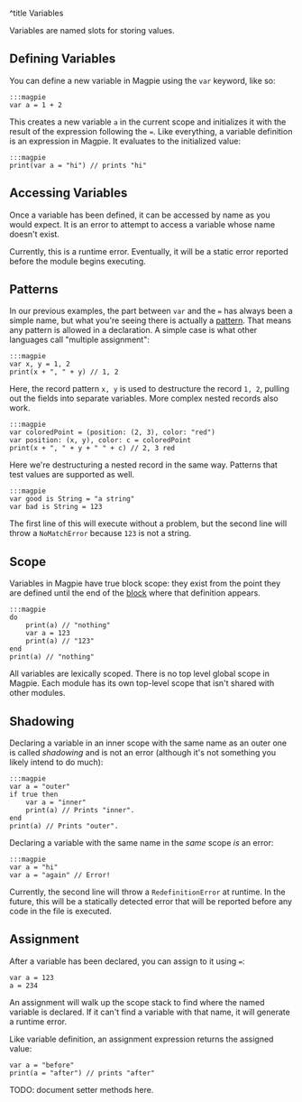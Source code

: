 ^title Variables

Variables are named slots for storing values.

## Defining Variables

You can define a new variable in Magpie using the `var` keyword, like so:

    :::magpie
    var a = 1 + 2

This creates a new variable `a` in the current scope and initializes it with the
result of the expression following the `=`. Like everything, a variable definition is an expression in Magpie. It evaluates to the initialized value:

    :::magpie
    print(var a = "hi") // prints "hi"

## Accessing Variables

Once a variable has been defined, it can be accessed by name as you would expect. It is an error to attempt to access a variable whose name doesn't exist.

<p class="future">Currently, this is a runtime error. Eventually, it will be a static error reported before the module begins executing.</p>

## Patterns

In our previous examples, the part between `var` and the `=` has always been a simple name, but what you're seeing there is actually a [pattern](../patterns.html). That means any pattern is allowed in a declaration. A simple case is what other languages call "multiple assignment":

    :::magpie
    var x, y = 1, 2
    print(x + ", " + y) // 1, 2

Here, the record pattern `x, y` is used to destructure the record `1, 2`, pulling out the fields into separate variables. More complex nested records also work.

    :::magpie
    var coloredPoint = (position: (2, 3), color: "red")
    var position: (x, y), color: c = coloredPoint
    print(x + ", " + y + " " + c) // 2, 3 red

Here we're destructuring a nested record in the same way. Patterns that test values are supported as well.

    :::magpie
    var good is String = "a string"
    var bad is String = 123

The first line of this will execute without a problem, but the second line will throw a `NoMatchError` because `123` is not a string.

## Scope

Variables in Magpie have true block scope: they exist from the point they are defined until the end of the [block](blocks.html) where that definition appears.

    :::magpie
    do
        print(a) // "nothing"
        var a = 123
        print(a) // "123"
    end
    print(a) // "nothing"

All variables are lexically scoped. There is no top level global scope in Magpie. Each module has its own top-level scope that isn't shared with other modules.

## Shadowing

Declaring a variable in an inner scope with the same name as an outer one is called *shadowing* and is not an error (although it's not something you likely intend to do much):

    :::magpie
    var a = "outer"
    if true then
        var a = "inner"
        print(a) // Prints "inner".
    end
    print(a) // Prints "outer".

Declaring a variable with the same name in the *same* scope *is* an error:

    :::magpie
    var a = "hi"
    var a = "again" // Error!

<p class="future">Currently, the second line will throw a <code>RedefinitionError</code> at runtime. In the future, this will be a statically detected error that will be reported before any code in the file is executed.</p>

## Assignment

After a variable has been declared, you can assign to it using `=`:

    var a = 123
    a = 234

An assignment will walk up the scope stack to find where the named variable is declared. If it can't find a variable with that name, it will generate a runtime error.

Like variable definition, an assignment expression returns the assigned value:

    var a = "before"
    print(a = "after") // prints "after"

<p class="future">
TODO: document setter methods here.
</p>
